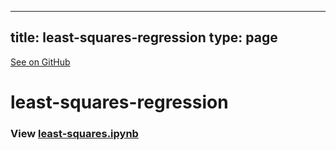 
---
title: least-squares-regression
type: page
---

[See on GitHub](https://github.com/jakeroggenbuck/least-squares-regression/)

# least-squares-regression

### View [least-squares.ipynb](https://github.com/JakeRoggenbuck/least-squares-regression/blob/main/least-squares.ipynb)
